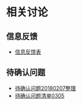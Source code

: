 # 相关讨论

## 信息反馈

* [信息反馈表](https://shimo.im/sheet/0oz788lRYj4CCVDl/)

## 待确认问题

* [待确认问题20180207整理](https://shimo.im/sheet/sWSs3PYZLeAI5l49/)
* [待确认问题清单0305](https://shimo.im/docs/dxSdr9NSS0kfV37J/)





